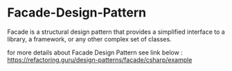 # Facade-Design-Pattern
 
Facade is a structural design pattern that provides a simplified interface to a library, a framework, or any other complex set of classes.

for more details about Facade Design Pattern see link below : 
https://refactoring.guru/design-patterns/facade/csharp/example
